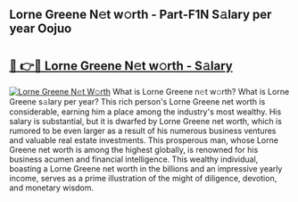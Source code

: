 ## Lorne Greene N𝚎t w𝚘rth - Part-F1N S𝚊lary per year Oojuo

# <h2><a href="http://gc3618r.nevu.top/?p=Lorne+Greene">🔗 👉🔴 Lorne Greene N𝚎t w𝚘rth - S𝚊lary</a></h2>

[![Lorne Greene N𝚎t W𝚘rth](https://i.imgur.com/Oavwk0R.jpeg)](http://gc3618r.nevu.top/?p=Lorne+Greene)
What is Lorne Greene n𝚎t w𝚘rth? What is Lorne Greene s𝚊lary per year?
This rich person's Lorne Greene net worth is considerable, earning him a place among the industry's most wealthy. His salary is substantial, but it is dwarfed by Lorne Greene net worth, which is rumored to be even larger as a result of his numerous business ventures and valuable real estate investments. This prosperous man, whose Lorne Greene net worth is among the highest globally, is renowned for his business acumen and financial intelligence. This wealthy individual, boasting a Lorne Greene net worth in the billions and an impressive yearly income, serves as a prime illustration of the might of diligence, devotion, and monetary wisdom.
